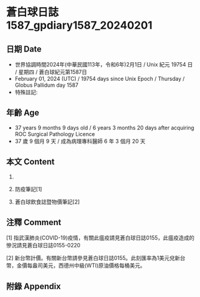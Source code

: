 [_metadata_:encoding]: - "utf-8"
[_metadata_:language]: - "zh-Hant-TW"
[_metadata_:fileformat]: - "markdown"
[_metadata_:MIME_type]: - "text/plain"
[_metadata_:markdown_version]: - "commonmark version 0.30"
[_metadata_:markdown_spec]: - "https://spec.commonmark.org/0.30/"

# 蒼白球日誌1587_gpdiary1587_20240201 #

## 日期 Date ##

* 世界協調時間2024年(中華民國113年，令和6年)2月1日 / Unix 紀元 19754 日 / 星期四 / 蒼白球紀元第1587日
* February 01, 2024 (UTC) / 19754 days since Unix Epoch / Thursday / Globus Pallidum day 1587
* 特殊註記:

## 年齡 Age ##

* 37 years 9 months 9 days old / 6 years 3 months 20 days after acquiring ROC Surgical Pathology Licence
* 37 歲 9 個月 9 天 / 成為病理專科醫師 6 年 3 個月 20 天

## 本文 Content ##

1. 

    
2. 防疫筆記[1]

    
3. 蒼白球飲食誌暨物價筆記[2]

    

## 注釋 Comment ##

[1] 指武漢肺炎(COVID-19)疫情，有關此瘟疫請見蒼白球日誌0155，此瘟疫造成的慘況請見蒼白球日誌0155-0220


[2] 新台幣計價。有關新台幣請參見蒼白球日誌0155。此刻匯率為1美元兌新台幣，金價每盎司美元，西德州中級(WTI)原油價格每桶美元。



## 附錄 Appendix ##


